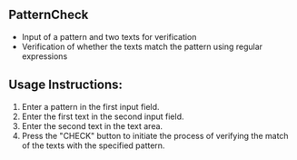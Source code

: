 <!DOCTYPE html>
<html lang="ro">
<head>
    <meta charset="UTF-8">
    <meta name="viewport" content="width=device-width, initial-scale=1.0">
</head>
<body>
    <h2>PatternCheck</h2>
    <ul>
        <li>Input of a pattern and two texts for verification</li>
        <li>Verification of whether the texts match the pattern using regular expressions</li>
    </ul>
    <h2>Usage Instructions:</h2>
    <ol>
        <li>Enter a pattern in the first input field.</li>
        <li>Enter the first text in the second input field.</li>
        <li>Enter the second text in the text area.</li>
        <li>Press the "CHECK" button to initiate the process of verifying the match of the texts with the specified pattern.</li>
    </ol>
</body>
</html>
